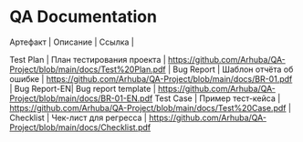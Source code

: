 # QA Documentation 

 Артефакт     | Описание                    | Ссылка                                                               |

 Test Plan    | План тестирования проекта   | https://github.com/Arhuba/QA-Project/blob/main/docs/Test%20Plan.pdf  |
 Bug Report   | Шаблон отчёта об ошибке     | https://github.com/Arhuba/QA-Project/blob/main/docs/BR-01.pdf        |
 Bug Report-EN| Bug report template         | https://github.com/Arhuba/QA-Project/blob/main/docs/BR-01-EN.pdf
 Test Case    | Пример тест-кейса           | https://github.com/Arhuba/QA-Project/blob/main/docs/Test%20Case.pdf  |
 Checklist    | Чек-лист для регресса       | https://github.com/Arhuba/QA-Project/blob/main/docs/Checklist.pdf

